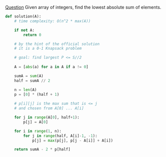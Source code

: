 [Question](https://app.codility.com/programmers/lessons/17-dynamic_programming/min_abs_sum/)
Given array of integers, find the lowest absolute sum of elements.
```python
def solution(A):
    # time complexity: O(n^2 * max(A))

    if not A:
        return 0

    # by the hint of the official solution
    # it is a 0-1 Knapsack problem

    # goal: find largest P <= S//2
    
    A = [abs(a) for a in A if a != 0]

    sumA = sum(A)
    half = sumA // 2

    n = len(A)
    p = [0] * (half + 1)
    
    # p[i][j] is the max sum that is <= j 
    # and chosen from A[0] ... A[i] 

    for j in range(A[0], half+1):
        p[j] = A[0]

    for i in range(1, n):
        for j in range(half, A[i]-1, -1):
            p[j] = max(p[j], p[j - A[i]] + A[i])

    return sumA - 2 * p[half]
```

